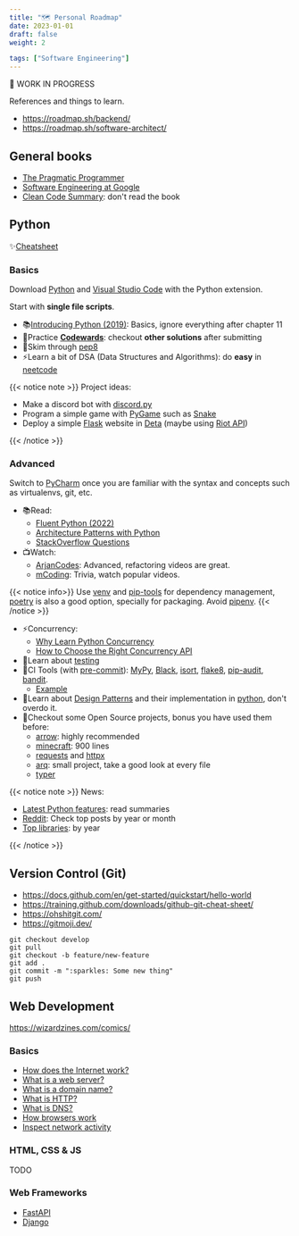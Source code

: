 ```yaml
---
title: "🗺️ Personal Roadmap"
date: 2023-01-01
draft: false
weight: 2

tags: ["Software Engineering"]
---
```


🚧 WORK IN PROGRESS

References and things to learn.

<!--more-->

- https://roadmap.sh/backend/
- https://roadmap.sh/software-architect/

## General books

- [The Pragmatic Programmer](https://pragprog.com/titles/tpp20/the-pragmatic-programmer-20th-anniversary-edition/)
- [Software Engineering at Google](https://abseil.io/resources/swe-book)
- [Clean Code Summary](https://gist.github.com/wojteklu/73c6914cc446146b8b533c0988cf8d29): don't read the book

## Python

✨[Cheatsheet](https://gto76.github.io/python-cheatsheet/)

### Basics

Download [Python](https://www.python.org/downloads/) and [Visual Studio Code](https://code.visualstudio.com/) with the Python extension.

Start with **single file scripts**.

- 📚[Introducing Python (2019)](https://www.oreilly.com/library/view/introducing-python-2nd/9781492051374/): Basics, ignore everything after chapter 11
- 🥋Practice [**Codewards**](codewars.com/): checkout **other solutions** after submitting
- 🎨Skim through [pep8](https://peps.python.org/pep-0008/)
- ⚡️Learn a bit of DSA (Data Structures and Algorithms): do **easy** in [neetcode](https://neetcode.io/roadmap)

{{< notice note >}}
Project ideas:

- Make a discord bot with [discord.py](https://discordpy.readthedocs.io/)
- Program a simple game with [PyGame](https://www.pygame.org/docs/) such as [Snake](https://www.geeksforgeeks.org/snake-game-in-python-using-pygame-module/)
- Deploy a simple [Flask](https://flask.palletsprojects.com/en/2.2.x/) website in [Deta](https://www.deta.sh/) (maybe using [Riot API](https://developer.riotgames.com/))

{{< /notice >}}

### Advanced

Switch to [PyCharm](https://www.jetbrains.com/pycharm/) once you are familiar with the syntax and concepts such as virtualenvs, git, etc.

- 📚Read:
  - [Fluent Python (2022)](https://www.oreilly.com/library/view/fluent-python-2nd/9781492056348/)
  - [Architecture Patterns with Python](https://www.cosmicpython.com/book/preface.html)
  - [StackOverflow Questions](https://stackoverflow.com/questions/tagged/python?sort=votes)
- 📺Watch:
  - [ArjanCodes](https://www.youtube.com/@ArjanCodes/videos): Advanced, refactoring videos are great.
  - [mCoding](https://www.youtube.com/channel/UCaiL2GDNpLYH6Wokkk1VNcg): Trivia, watch popular videos.

{{< notice info>}}
Use [venv](https://docs.python.org/3/library/venv.html) and [pip-tools](https://github.com/jazzband/pip-tools) for dependency management,
[poetry](https://python-poetry.org/) is also a good option, specially for packaging.
Avoid [pipenv](https://github.com/pypa/pipenv).
{{< /notice >}}

- ⚡️Concurrency:
  - [Why Learn Python Concurrency](https://superfastpython.com/why-learn-python-concurrency/)
  - [How to Choose the Right Concurrency API](https://superfastpython.com/python-concurrency-choose-api/)
- 🧪Learn about [testing](https://testdriven.io/guides/complete-python/)
- 🔧CI Tools (with [pre-commit](https://pre-commit.com/)):
  [MyPy](https://mypy.readthedocs.io/en/stable/),
  [Black](https://black.readthedocs.io/en/stable/),
  [isort](https://pycqa.github.io/isort/),
  [flake8](https://flake8.pycqa.org/en/latest/),
  [pip-audit](https://github.com/pypa/pip-audit),
  [bandit](https://bandit.readthedocs.io/en/latest/).
  - [Example](https://github.com/arrow-py/arrow/blob/74a759b88447b6ecd9fd5de610f272c8fb6130a2/.pre-commit-config.yaml)
- 🧰Learn about [Design Patterns](https://refactoring.guru/design-patterns) and their implementation in [python](https://github.com/faif/python-patterns), don't overdo it.
- 📜Checkout some Open Source projects, bonus you have used them before:
  - [arrow](https://github.com/arrow-py/arrow): highly recommended
  - [minecraft](https://github.com/fogleman/Minecraft): 900 lines
  - [requests](https://github.com/psf/requests) and [httpx](https://github.com/encode/httpx)
  - [arq](https://github.com/samuelcolvin/arq): small project, take a good look at every file
  - [typer](https://github.com/tiangolo/typer)

{{< notice note >}}
News:

- [Latest Python features](https://docs.python.org/3/whatsnew/index.html): read summaries
- [Reddit](https://www.reddit.com/r/Python/top/?t=month): Check top posts by year or month
- [Top libraries](https://tryolabs.com/blog/2022/12/26/top-python-libraries-2022): by year

{{< /notice >}}

## Version Control (Git)

- https://docs.github.com/en/get-started/quickstart/hello-world
- https://training.github.com/downloads/github-git-cheat-sheet/
- https://ohshitgit.com/
- https://gitmoji.dev/

```
git checkout develop
git pull
git checkout -b feature/new-feature
git add .
git commit -m ":sparkles: Some new thing"
git push
```

## Web Development

https://wizardzines.com/comics/

### Basics

- [How does the Internet work?](https://developer.mozilla.org/en-US/docs/Learn/Common_questions/How_does_the_Internet_work)
- [What is a web server?](https://developer.mozilla.org/en-US/docs/Learn/Common_questions/What_is_a_web_server)
- [What is a domain name?](https://developer.mozilla.org/en-US/docs/Learn/Common_questions/What_is_a_domain_name)
- [What is HTTP?](https://www.cloudflare.com/en-gb/learning/ddos/glossary/hypertext-transfer-protocol-http/)
- [What is DNS?](https://www.cloudflare.com/en-gb/learning/dns/what-is-dns/)
- [How browsers work](https://developer.mozilla.org/en-US/docs/Web/Performance/How_browsers_work)
- [Inspect network activity](https://developer.chrome.com/docs/devtools/network/)

### HTML, CSS & JS

TODO

### Web Frameworks

- [FastAPI](https://fastapi.tiangolo.com/)
- [Django](https://www.djangoproject.com/)
